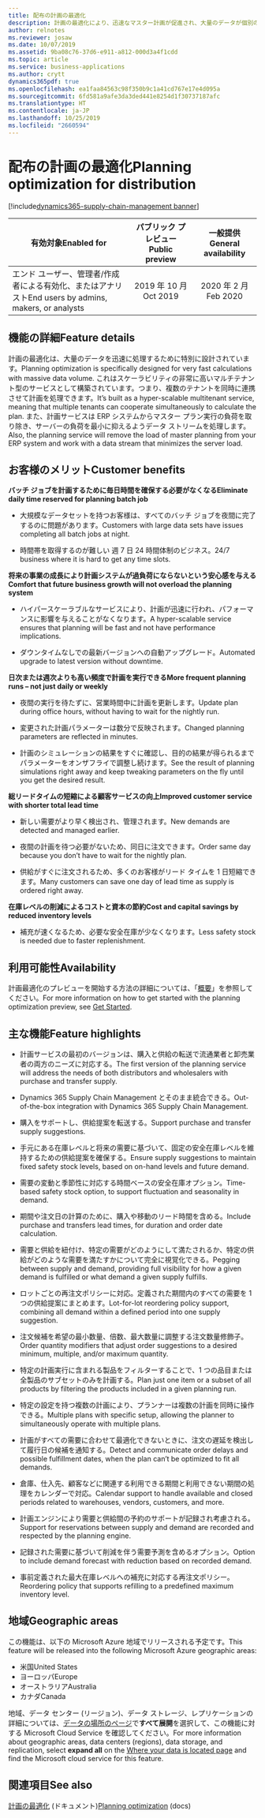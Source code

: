 ```yaml
---
title: 配布の計画の最適化
description: 計画の最適化により、迅速なマスター計画が促進され、大量のデータが個別のサービスとしてサポートされます。
author: relnotes
ms.reviewer: josaw
ms.date: 10/07/2019
ms.assetid: 9ba08c76-37d6-e911-a812-000d3a4f1cdd
ms.topic: article
ms.service: business-applications
ms.author: crytt
dynamics365pdf: true
ms.openlocfilehash: ea1faa84563c98f350b9c1a41cd767e17e4d095a
ms.sourcegitcommit: 6fd581a9afe3da3ded441e8254d1f30737187afc
ms.translationtype: HT
ms.contentlocale: ja-JP
ms.lasthandoff: 10/25/2019
ms.locfileid: "2660594"
---
```

# <a name="planning-optimization-for-distribution"></a><span data-ttu-id="14b90-103">配布の計画の最適化</span><span class="sxs-lookup"><span data-stu-id="14b90-103">Planning optimization for distribution</span></span>
[!include[dynamics365-supply-chain-management banner](../includes/dynamics365-supply-chain-management.md)]

| <span data-ttu-id="14b90-104">有効対象</span><span class="sxs-lookup"><span data-stu-id="14b90-104">Enabled for</span></span>    |  <span data-ttu-id="14b90-105">パブリック プレビュー</span><span class="sxs-lookup"><span data-stu-id="14b90-105">Public preview</span></span> | <span data-ttu-id="14b90-106">一般提供</span><span class="sxs-lookup"><span data-stu-id="14b90-106">General availability</span></span> | 
| ---------- | :----------: |:----------: |
|<span data-ttu-id="14b90-107">エンド ユーザー、管理者/作成者による有効化、またはアナリスト</span><span class="sxs-lookup"><span data-stu-id="14b90-107">End users by admins, makers, or analysts</span></span>|<span data-ttu-id="14b90-108">2019 年 10 月</span><span class="sxs-lookup"><span data-stu-id="14b90-108">Oct 2019</span></span>| <span data-ttu-id="14b90-109">2020 年 2 月</span><span class="sxs-lookup"><span data-stu-id="14b90-109">Feb 2020</span></span>|






## <a name="feature-details"></a><span data-ttu-id="14b90-110">機能の詳細</span><span class="sxs-lookup"><span data-stu-id="14b90-110">Feature details</span></span>
<!--feature detail start -->
<span data-ttu-id="14b90-111">計画の最適化は、大量のデータを迅速に処理するために特別に設計されています。</span><span class="sxs-lookup"><span data-stu-id="14b90-111">Planning optimization is specifically designed for very fast calculations with massive data volume.</span></span> <span data-ttu-id="14b90-112">これはスケーラビリティの非常に高いマルチテナント型のサービスとして構築されています。つまり、複数のテナントを同時に連携させて計画を処理できます。</span><span class="sxs-lookup"><span data-stu-id="14b90-112">It’s built as a hyper-scalable multitenant service, meaning that multiple tenants can cooperate simultaneously to calculate the plan.</span></span> <span data-ttu-id="14b90-113">また、計画サービスは ERP システムからマスター プラン実行の負荷を取り除き、サーバーの負荷を最小に抑えるようデータ ストリームを処理します。</span><span class="sxs-lookup"><span data-stu-id="14b90-113">Also, the planning service will remove the load of master planning from your ERP system and work with a data stream that minimizes the server load.</span></span>

## <a name="customer-benefits"></a><span data-ttu-id="14b90-114">お客様のメリット</span><span class="sxs-lookup"><span data-stu-id="14b90-114">Customer benefits</span></span>

<span data-ttu-id="14b90-115">**バッチ ジョブを計画するために毎日時間を確保する必要がなくなる**</span><span class="sxs-lookup"><span data-stu-id="14b90-115">**Eliminate daily time reserved for planning batch job**</span></span>

- <span data-ttu-id="14b90-116">大規模なデータセットを持つお客様は、すべてのバッチ ジョブを夜間に完了するのに問題があります。</span><span class="sxs-lookup"><span data-stu-id="14b90-116">Customers with large data sets have issues completing all batch jobs at night.</span></span>

- <span data-ttu-id="14b90-117">時間帯を取得するのが難しい 週 7 日 24 時間体制のビジネス。</span><span class="sxs-lookup"><span data-stu-id="14b90-117">24/7 business where it is hard to get any time slots.</span></span>

<span data-ttu-id="14b90-118">**将来の事業の成長により計画システムが過負荷にならないという安心感を与える**</span><span class="sxs-lookup"><span data-stu-id="14b90-118">**Comfort that future business growth will not overload the planning system**</span></span>

- <span data-ttu-id="14b90-119">ハイパースケーラブルなサービスにより、計画が迅速に行われ、パフォーマンスに影響を与えることがなくなります。</span><span class="sxs-lookup"><span data-stu-id="14b90-119">A hyper-scalable service ensures that planning will be fast and not have performance implications.</span></span>

- <span data-ttu-id="14b90-120">ダウンタイムなしでの最新バージョンへの自動アップグレード。</span><span class="sxs-lookup"><span data-stu-id="14b90-120">Automated upgrade to latest version without downtime.</span></span>

<span data-ttu-id="14b90-121">**日次または週次よりも高い頻度で計画を実行できる**</span><span class="sxs-lookup"><span data-stu-id="14b90-121">**More frequent planning runs – not just daily or weekly**</span></span>

- <span data-ttu-id="14b90-122">夜間の実行を待たずに、営業時間中に計画を更新します。</span><span class="sxs-lookup"><span data-stu-id="14b90-122">Update plan during office hours, without having to wait for the nightly run.</span></span>

- <span data-ttu-id="14b90-123">変更された計画パラメーターは数分で反映されます。</span><span class="sxs-lookup"><span data-stu-id="14b90-123">Changed planning parameters are reflected in minutes.</span></span>

- <span data-ttu-id="14b90-124">計画のシミュレーションの結果をすぐに確認し、目的の結果が得られるまでパラメーターをオンザフライで調整し続けます。</span><span class="sxs-lookup"><span data-stu-id="14b90-124">See the result of planning simulations right away and keep tweaking parameters on the fly until you get the desired result.</span></span>

<span data-ttu-id="14b90-125">**総リードタイムの短縮による顧客サービスの向上**</span><span class="sxs-lookup"><span data-stu-id="14b90-125">**Improved customer service with shorter total lead time**</span></span>

- <span data-ttu-id="14b90-126">新しい需要がより早く検出され、管理されます。</span><span class="sxs-lookup"><span data-stu-id="14b90-126">New demands are detected and managed earlier.</span></span>

- <span data-ttu-id="14b90-127">夜間の計画を待つ必要がないため、同日に注文できます。</span><span class="sxs-lookup"><span data-stu-id="14b90-127">Order same day because you don’t have to wait for the nightly plan.</span></span>

- <span data-ttu-id="14b90-128">供給がすぐに注文されるため、多くのお客様がリード タイムを 1 日短縮できます。</span><span class="sxs-lookup"><span data-stu-id="14b90-128">Many customers can save one day of lead time as supply is ordered right away.</span></span>

<span data-ttu-id="14b90-129">**在庫レベルの削減によるコストと資本の節約**</span><span class="sxs-lookup"><span data-stu-id="14b90-129">**Cost and capital savings by reduced inventory levels**</span></span>

- <span data-ttu-id="14b90-130">補充が速くなるため、必要な安全在庫が少なくなります。</span><span class="sxs-lookup"><span data-stu-id="14b90-130">Less safety stock is needed due to faster replenishment.</span></span>

## <a name="availability"></a><span data-ttu-id="14b90-131">利用可能性</span><span class="sxs-lookup"><span data-stu-id="14b90-131">Availability</span></span>

<span data-ttu-id="14b90-132">計画最適化のプレビューを開始する方法の詳細については、「[概要](https://aka.ms/poGetStarted)」を参照してください。</span><span class="sxs-lookup"><span data-stu-id="14b90-132">For more information on how to get started with the planning optimization preview, see [Get Started](https://aka.ms/poGetStarted).</span></span>

## <a name="feature-highlights"></a><span data-ttu-id="14b90-133">主な機能</span><span class="sxs-lookup"><span data-stu-id="14b90-133">Feature highlights</span></span>

- <span data-ttu-id="14b90-134">計画サービスの最初のバージョンは、購入と供給の転送で流通業者と卸売業者の両方のニーズに対応する。</span><span class="sxs-lookup"><span data-stu-id="14b90-134">The first version of the planning service will address the needs of both distributors and wholesalers with purchase and transfer supply.</span></span>

- <span data-ttu-id="14b90-135">Dynamics 365 Supply Chain Management とそのまま統合できる。</span><span class="sxs-lookup"><span data-stu-id="14b90-135">Out-of-the-box integration with Dynamics 365 Supply Chain Management.</span></span>

- <span data-ttu-id="14b90-136">購入をサポートし、供給提案を転送する。</span><span class="sxs-lookup"><span data-stu-id="14b90-136">Support purchase and transfer supply suggestions.</span></span>

- <span data-ttu-id="14b90-137">手元にある在庫レベルと将来の需要に基づいて、固定の安全在庫レベルを維持するための供給提案を確保する。</span><span class="sxs-lookup"><span data-stu-id="14b90-137">Ensure supply suggestions to maintain fixed safety stock levels, based on on-hand levels and future demand.</span></span>

- <span data-ttu-id="14b90-138">需要の変動と季節性に対応する時間ベースの安全在庫オプション。</span><span class="sxs-lookup"><span data-stu-id="14b90-138">Time-based safety stock option, to support fluctuation and seasonality in demand.</span></span>

- <span data-ttu-id="14b90-139">期間や注文日の計算のために、購入や移動のリード時間を含める。</span><span class="sxs-lookup"><span data-stu-id="14b90-139">Include purchase and transfers lead times, for duration and order date calculation.</span></span>

- <span data-ttu-id="14b90-140">需要と供給を紐付け、特定の需要がどのようにして満たされるか、特定の供給がどのような需要を満たすかについて完全に視覚化できる。</span><span class="sxs-lookup"><span data-stu-id="14b90-140">Pegging between supply and demand, providing full visibility for how a given demand is fulfilled or what demand a given supply fulfills.</span></span>

- <span data-ttu-id="14b90-141">ロットごとの再注文ポリシーに対応。定義された期間内のすべての需要を 1 つの供給提案にまとめます。</span><span class="sxs-lookup"><span data-stu-id="14b90-141">Lot-for-lot reordering policy support, combining all demand within a defined period into one supply suggestion.</span></span>

- <span data-ttu-id="14b90-142">注文候補を希望の最小数量、倍数、最大数量に調整する注文数量修飾子。</span><span class="sxs-lookup"><span data-stu-id="14b90-142">Order quantity modifiers that adjust order suggestions to a desired minimum, multiple, and/or maximum quantity.</span></span>

- <span data-ttu-id="14b90-143">特定の計画実行に含まれる製品をフィルターすることで、1 つの品目または全製品のサブセットのみを計画する。</span><span class="sxs-lookup"><span data-stu-id="14b90-143">Plan just one item or a subset of all products by filtering the products included in a given planning run.</span></span>

- <span data-ttu-id="14b90-144">特定の設定を持つ複数の計画により、プランナーは複数の計画を同時に操作できる。</span><span class="sxs-lookup"><span data-stu-id="14b90-144">Multiple plans with specific setup, allowing the planner to simultaneously operate with multiple plans.</span></span>

- <span data-ttu-id="14b90-145">計画がすべての需要に合わせて最適化できないときに、注文の遅延を検出して履行日の候補を通知する。</span><span class="sxs-lookup"><span data-stu-id="14b90-145">Detect and communicate order delays and possible fulfillment dates, when the plan can’t be optimized to fit all demands.</span></span>

- <span data-ttu-id="14b90-146">倉庫、仕入先、顧客などに関連する利用できる期間と利用できない期間の処理をカレンダーで対応。</span><span class="sxs-lookup"><span data-stu-id="14b90-146">Calendar support to handle available and closed periods related to warehouses, vendors, customers, and more.</span></span>

- <span data-ttu-id="14b90-147">計画エンジンにより需要と供給間の予約のサポートが記録され考慮される。</span><span class="sxs-lookup"><span data-stu-id="14b90-147">Support for reservations between supply and demand are recorded and respected by the planning engine.</span></span>

- <span data-ttu-id="14b90-148">記録された需要に基づいて削減を伴う需要予測を含めるオプション。</span><span class="sxs-lookup"><span data-stu-id="14b90-148">Option to include demand forecast with reduction based on recorded demand.</span></span>

- <span data-ttu-id="14b90-149">事前定義された最大在庫レベルへの補充に対応する再注文ポリシー。</span><span class="sxs-lookup"><span data-stu-id="14b90-149">Reordering policy that supports refilling to a predefined maximum inventory level.</span></span>
<!--feature detail end -->




## <a name="geographic-areas"></a><span data-ttu-id="14b90-150">地域</span><span class="sxs-lookup"><span data-stu-id="14b90-150">Geographic areas</span></span>
<span data-ttu-id="14b90-151">この機能は、以下の Microsoft Azure 地域でリリースされる予定です。</span><span class="sxs-lookup"><span data-stu-id="14b90-151">This feature will be released into the following Microsoft Azure geographic areas:</span></span>

- <span data-ttu-id="14b90-152">米国</span><span class="sxs-lookup"><span data-stu-id="14b90-152">United States</span></span>
- <span data-ttu-id="14b90-153">ヨーロッパ</span><span class="sxs-lookup"><span data-stu-id="14b90-153">Europe</span></span>
- <span data-ttu-id="14b90-154">オーストラリア</span><span class="sxs-lookup"><span data-stu-id="14b90-154">Australia</span></span>
- <span data-ttu-id="14b90-155">カナダ</span><span class="sxs-lookup"><span data-stu-id="14b90-155">Canada</span></span>


<span data-ttu-id="14b90-156">地域、データ センター (リージョン)、データ ストレージ、レプリケーションの詳細については、[データの場所のページ](https://www.microsoft.com/trust-center/privacy/data-location)で**すべて展開**を選択して、この機能に対する Microsoft Cloud Service を確認してください。</span><span class="sxs-lookup"><span data-stu-id="14b90-156">For more information about geographic areas, data centers (regions), data storage, and replication, select **expand all** on the [Where your data is located page](https://www.microsoft.com/trust-center/privacy/data-location) and find the Microsoft cloud service for this feature.</span></span> 





## <a name="see-also"></a><span data-ttu-id="14b90-157">関連項目</span><span class="sxs-lookup"><span data-stu-id="14b90-157">See also</span></span>

<span data-ttu-id="14b90-158">[計画の最適化](https://aka.ms/podocs) (ドキュメント)</span><span class="sxs-lookup"><span data-stu-id="14b90-158">[Planning optimization](https://aka.ms/podocs) (docs)</span></span>
